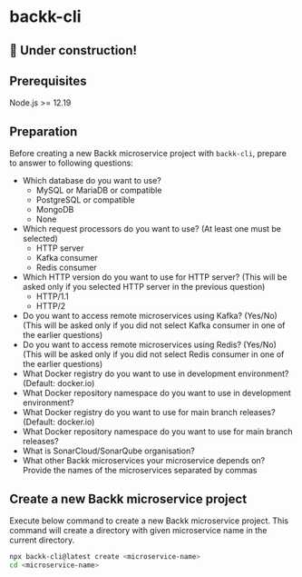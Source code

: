 # backk-cli

## :construction: Under construction!

## Prerequisites

Node.js >= 12.19

## Preparation
Before creating a new Backk microservice project with `backk-cli`, prepare to answer to following questions:

* Which database do you want to use?
  * MySQL or MariaDB or compatible
  * PostgreSQL or compatible
  * MongoDB
  * None
* Which request processors do you want to use? (At least one must be selected)
  * HTTP server
  * Kafka consumer
  * Redis consumer
* Which HTTP version do you want to use for HTTP server? (This will be asked only if you selected HTTP server in the previous question)
  * HTTP/1.1
  * HTTP/2
* Do you want to access remote microservices using Kafka? (Yes/No) (This will be asked only if you did not select Kafka consumer in one of the earlier questions)
* Do you want to access remote microservices using Redis? (Yes/No) (This will be asked only if you did not select Redis consumer in one of the earlier questions)
* What Docker registry do you want to use in development environment? (Default: docker.io)
* What Docker repository namespace do you want to use in development environment?
* What Docker registry do you want to use for main branch releases? (Default: docker.io)
* What Docker repository namespace do you want to use for main branch releases?
* What is SonarCloud/SonarQube organisation?
* What other Backk microservices your microservice depends on? Provide the names of the microservices separated by commas

## Create a new Backk microservice project

Execute below command to create a new Backk microservice project.
This command will create a directory with given microservice name in the current directory.

```bash
npx backk-cli@latest create <microservice-name>
cd <microservice-name>
```
